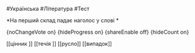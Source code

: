 #Українська #Література #Тест

*На перший склад падає наголос у слові *

{noChangeVote on}
{hideProgress on}
{shareEnable off}
{hideCount on}

[[цінник ]]
[[течія ]]
[[русло]]
[[випадок]]
